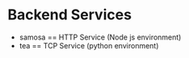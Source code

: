 # Backend Services

- samosa == HTTP Service (Node js environment)
- tea == TCP Service (python environment)
